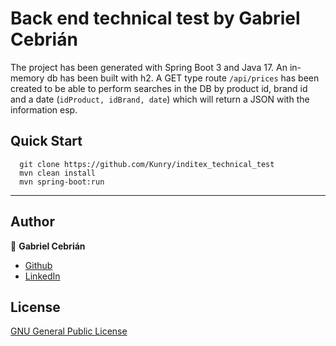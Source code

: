 # Back end technical test by Gabriel Cebrián

The project has been generated with Spring Boot 3 and Java 17.
An in-memory db has been built with h2.
A GET type route `/api/prices` has been created to be able to perform searches in the DB by product id, brand id and a date (`idProduct, idBrand, date`) which will return a JSON with the information esp.

## Quick Start

```
  git clone https://github.com/Kunry/inditex_technical_test
  mvn clean install
  mvn spring-boot:run
```

---

## Author

👤 **Gabriel Cebrián**

- [Github](https://github.com/Kunry)
- [LinkedIn](https://es.linkedin.com/in/gabrielceb)

## License

[GNU General Public License](https://opensource.org/licenses/gpl-license)